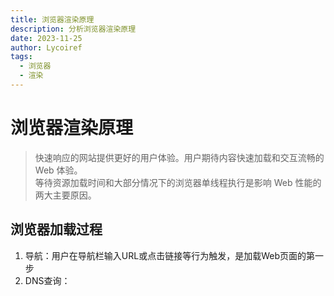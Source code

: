 ```yaml
---
title: 浏览器渲染原理
description: 分析浏览器渲染原理
date: 2023-11-25
author: Lycoiref
tags:
  - 浏览器
  - 渲染
---
```


# 浏览器渲染原理

> 快速响应的网站提供更好的用户体验。用户期待内容快速加载和交互流畅的 Web 体验。  
> 等待资源加载时间和大部分情况下的浏览器单线程执行是影响 Web 性能的两大主要原因。

## 浏览器加载过程

1. 导航：用户在导航栏输入URL或点击链接等行为触发，是加载Web页面的第一步
2. DNS查询：
